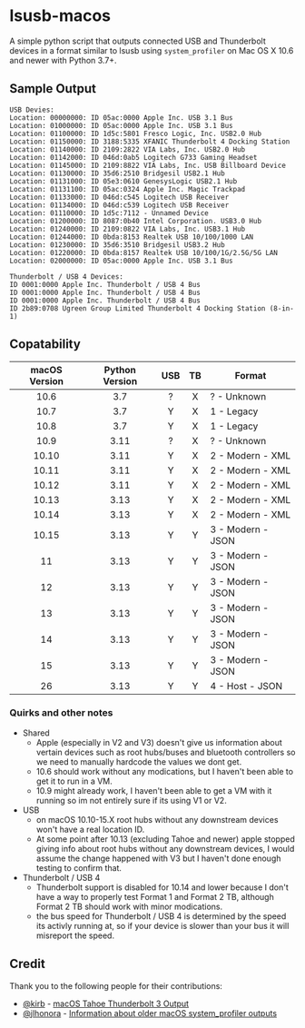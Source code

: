 # lsusb-macos
A simple python script that outputs connected USB and Thunderbolt devices in a format similar to lsusb using `system_profiler` on Mac OS X 10.6 and newer with Python 3.7+.

## Sample Output
```
USB Devies:
Location: 00000000: ID 05ac:0000 Apple Inc. USB 3.1 Bus
Location: 01000000: ID 05ac:0000 Apple Inc. USB 3.1 Bus
Location: 01100000: ID 1d5c:5801 Fresco Logic, Inc. USB2.0 Hub
Location: 01150000: ID 3188:5335 XFANIC Thunderbolt 4 Docking Station
Location: 01140000: ID 2109:2822 VIA Labs, Inc. USB2.0 Hub
Location: 01142000: ID 046d:0ab5 Logitech G733 Gaming Headset
Location: 01145000: ID 2109:8822 VIA Labs, Inc. USB Billboard Device
Location: 01130000: ID 35d6:2510 Bridgesil USB2.1 Hub
Location: 01131000: ID 05e3:0610 GenesysLogic USB2.1 Hub
Location: 01131100: ID 05ac:0324 Apple Inc. Magic Trackpad
Location: 01133000: ID 046d:c545 Logitech USB Receiver
Location: 01134000: ID 046d:c539 Logitech USB Receiver
Location: 01110000: ID 1d5c:7112 - Unnamed Device
Location: 01200000: ID 8087:0b40 Intel Corporation. USB3.0 Hub
Location: 01240000: ID 2109:0822 VIA Labs, Inc. USB3.1 Hub
Location: 01244000: ID 0bda:8153 Realtek USB 10/100/1000 LAN
Location: 01230000: ID 35d6:3510 Bridgesil USB3.2 Hub
Location: 01220000: ID 0bda:8157 Realtek USB 10/100/1G/2.5G/5G LAN
Location: 02000000: ID 05ac:0000 Apple Inc. USB 3.1 Bus

Thunderbolt / USB 4 Devices:
ID 0001:0000 Apple Inc. Thunderbolt / USB 4 Bus
ID 0001:0000 Apple Inc. Thunderbolt / USB 4 Bus
ID 0001:0000 Apple Inc. Thunderbolt / USB 4 Bus
ID 2b89:0708 Ugreen Group Limited Thunderbolt 4 Docking Station (8-in-1)
```

## Copatability
| macOS Version | Python Version | USB | TB  | Format            |
| :-----------: | :------------: | :-: | :-: | ----------------- |
| 10.6          | 3.7            |  ?  | X   | ? - Unknown       |
| 10.7          | 3.7            |  Y  | X   | 1 - Legacy        |
| 10.8          | 3.7            |  Y  | X   | 1 - Legacy        |
| 10.9          | 3.11           |  ?  | X   | ? - Unknown       |
| 10.10         | 3.11           |  Y  | X   | 2 - Modern - XML  |
| 10.11         | 3.11           |  Y  | X   | 2 - Modern - XML  |
| 10.12         | 3.11           |  Y  | X   | 2 - Modern - XML  |
| 10.13         | 3.13           |  Y  | X   | 2 - Modern - XML  |
| 10.14         | 3.13           |  Y  | X   | 2 - Modern - XML  |
| 10.15         | 3.13           |  Y  | Y   | 3 - Modern - JSON |
| 11            | 3.13           |  Y  | Y   | 3 - Modern - JSON |
| 12            | 3.13           |  Y  | Y   | 3 - Modern - JSON |
| 13            | 3.13           |  Y  | Y   | 3 - Modern - JSON |
| 14            | 3.13           |  Y  | Y   | 3 - Modern - JSON |
| 15            | 3.13           |  Y  | Y   | 3 - Modern - JSON |
| 26            | 3.13           |  Y  | Y   | 4 - Host - JSON   |

### Quirks and other notes
- Shared
    - Apple (especially in V2 and V3) doesn't give us information about vertain devices such as root hubs/buses and bluetooth controllers so we need to manually hardcode the values we dont get.
    - 10.6 should work without any modications, but I haven't been able to get it to run in a VM.
    - 10.9 might already work, I haven't been able to get a VM with it running so im not entirely sure if its using V1 or V2.
- USB
    - on macOS 10.10-15.X root hubs without any downstream devices won't have a real location ID.
    - At some point after 10.13 (excluding Tahoe and newer) apple stopped giving info about root hubs without any downstream devices, I would assume the change happened with V3 but I haven't done enough testing to confirm that.
- Thunderbolt / USB 4
    - Thunderbolt support is disabled for 10.14 and lower because I don't have a way to properly test Format 1 and Format 2 TB, although Format 2 TB should work with minor modications.
    - the bus speed for Thunderbolt / USB 4 is determined by the speed its activly running at, so if your device is slower than your bus it will misreport the speed.

## Credit
Thank you to the following people for their contributions:
- [@kirb](https://github.com/kirb) - [macOS Tahoe Thunderbolt 3 Output](./tests/Version4/tahoe_tb_kirb.json)
- [@jlhonora](https://github.com/jlhonora) - [Information about older macOS system_profiler outputs ](https://github.com/jlhonora/lsusb)